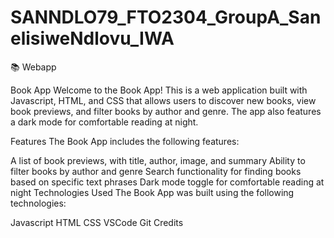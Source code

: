 # SANNDLO79_FTO2304_GroupA_SanelisiweNdlovu_IWA

📚 Webapp 

Book App
Welcome to the Book App! This is a web application built with Javascript, HTML, and CSS that allows users to discover new books, view book previews, and filter books by author and genre. The app also features a dark mode for comfortable reading at night.

Features
The Book App includes the following features:

A list of book previews, with title, author, image, and summary
Ability to filter books by author and genre
Search functionality for finding books based on specific text phrases
Dark mode toggle for comfortable reading at night
Technologies Used
The Book App was built using the following technologies:

Javascript
HTML
CSS
VSCode
Git
Credits
